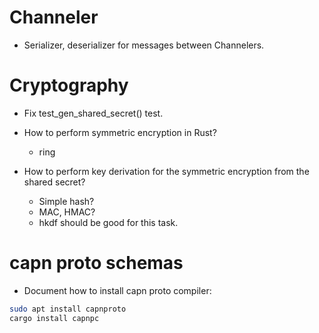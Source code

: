# Channeler

- Serializer, deserializer for messages between Channelers.


# Cryptography

- Fix test_gen_shared_secret() test.

- How to perform symmetric encryption in Rust?
    - ring

- How to perform key derivation for the symmetric encryption from the shared
    secret?
    - Simple hash?
    - MAC, HMAC?
    - hkdf should be good for this task.


# capn proto schemas

- Document how to install capn proto compiler:

```bash
sudo apt install capnproto
cargo install capnpc
```
